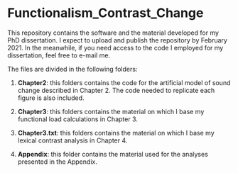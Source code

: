 # Functionalism_Contrast_Change
This repository contains the software and the material developed for my PhD dissertation. I expect to upload and publish the repository by February 2021. In the meanwhile, if you need access to the code I employed for my dissertation, feel free to e-mail me.

The files are divided in the following folders:

1. **Chapter2**: this folders contains the code for the artificial model of sound change described in Chapter 2. The code needed to replicate each figure is also included. 

2. **Chapter3**: this folders contains the material on which I base my functional load calculations in Chapter 3.

3. **Chapter3.txt**: this folders contains the material on which I base my lexical contrast analysis in Chapter 4.

4. **Appendix**: this folder contains the material used for the analyses presented in the Appendix.

